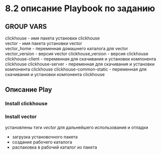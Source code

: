 # 8.2 описание Playbook по заданию

## GROUP VARS
clickhouse - имя пакета установки clickhouse  
vector - имя пакета установки vector    
vector_home - переменная домашнего каталога для vector  
vector_version - версия vector
clickhouse_version - версия clickhouse  
clickhouse-client - переменная для скачивания и установки компонента clickhouse
clickhouse-server - переменная для скачивания и установки компонента clickhouse
clickhouse-common-static - переменная для скачивания и установки компонента clickhouse

## Описание Play 

### Install clickhouse

### Install vector
 установлены тэги *vector* для дальнейшего использования и отладки 
 - загрузка установочного пакета 
 - создание рабочего каталога
 - распаковка в рабочий каталог из пакета
